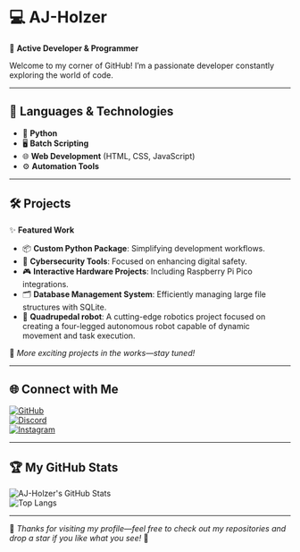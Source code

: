 # 💻 **AJ-Holzer**  
🚀 **Active Developer & Programmer**  

Welcome to my corner of GitHub! I’m a passionate developer constantly exploring the world of code.  

---

## 🌟 Languages & Technologies  
- 🐍 **Python**  
- 🖥️ **Batch Scripting**  
- 🌐 **Web Development** (HTML, CSS, JavaScript)  
- ⚙️ **Automation Tools**  

---

## 🛠️ Projects  
✨ **Featured Work**  
- 📦 **Custom Python Package**: Simplifying development workflows.  
- 🔐 **Cybersecurity Tools**: Focused on enhancing digital safety.  
- 🎮 **Interactive Hardware Projects**: Including Raspberry Pi Pico integrations.  
- 🗂️ **Database Management System**: Efficiently managing large file structures with SQLite.
- 🤖 **Quadrupedal robot**: A cutting-edge robotics project focused on creating a four-legged autonomous robot capable of dynamic movement and task execution.

📌 *More exciting projects in the works—stay tuned!*  

---

## 🌐 Connect with Me  
[![GitHub](https://img.shields.io/badge/GitHub-Follow-lightgrey?style=flat&logo=github)](https://github.com/AJ-Holzer)  
[![Discord](https://img.shields.io/badge/Discord-Join%20Server-5865F2?style=flat&logo=discord&logoColor=white)](https://discord.gg/qXREfeTnNm)  
[![Instagram](https://img.shields.io/badge/Instagram-E4405F?style=flat&logo=instagram&logoColor=white&color=%2390a030)](https://www.instagram.com/alexjakobholzer)

---

## 🏆 My GitHub Stats  
![AJ-Holzer's GitHub Stats](https://github-readme-stats.vercel.app/api?username=AJ-Holzer&show_icons=true&theme=radical)  
![Top Langs](https://github-readme-stats.vercel.app/api/top-langs/?username=AJ-Holzer&layout=compact&theme=radical)  

---

🎉 *Thanks for visiting my profile—feel free to check out my repositories and drop a star if you like what you see!* 🚀
